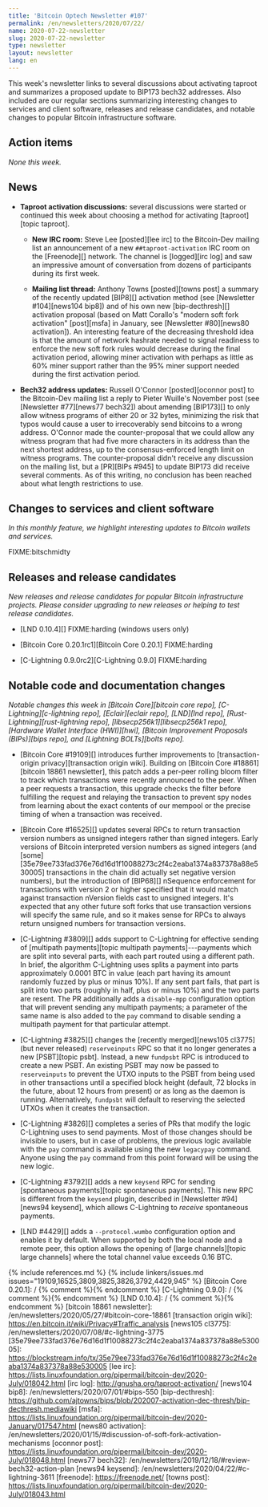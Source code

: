 ```yaml
---
title: 'Bitcoin Optech Newsletter #107'
permalink: /en/newsletters/2020/07/22/
name: 2020-07-22-newsletter
slug: 2020-07-22-newsletter
type: newsletter
layout: newsletter
lang: en
---
```

This week's newsletter links to several discussions about activating
taproot and summarizes a proposed update to BIP173 bech32 addresses.
Also included are our regular sections summarizing interesting changes to
services and client software, releases and release candidates, and notable
changes to popular Bitcoin infrastructure software.

## Action items

*None this week.*

## News

- **Taproot activation discussions:** several discussions were started
  or continued this week about choosing a method for activating
  [taproot][topic taproot].

    - **New IRC room:** Steve Lee [posted][lee irc] to the Bitcoin-Dev
      mailing list an announcement of a new `##taproot-activation` IRC
      room on the [Freenode][] network.  The channel is [logged][irc
      log] and saw an impressive amount of conversation from dozens of
      participants during its first week.

    - **Mailing list thread:** Anthony Towns [posted][towns post] a summary of
      the recently updated [BIP8][] activation method (see [Newsletter
      #104][news104 bip8]) and of his own new [bip-decthresh][]
      activation proposal (based on Matt Corallo's "modern soft fork
      activation" [post][msfa] in January, see [Newsletter #80][news80
      activation]).  An interesting feature of the decreasing threshold
      idea is that the amount of network hashrate needed to signal
      readiness to enforce the new soft fork rules would decrease during
      the final activation period, allowing miner activation with
      perhaps as little as 60% miner support rather than the 95% miner
      support needed during the first activation period.

- **Bech32 address updates:** Russell O'Connor [posted][oconnor post] to
  the Bitcoin-Dev mailing list a reply to Pieter Wuille's November post
  (see [Newsletter #77][news77 bech32]) about amending [BIP173][] to only
  allow witness programs of either 20 or 32 bytes, minimizing the risk
  that typos would cause a user to irrecoverably send bitcoins to a
  wrong address.  O'Connor made the counter-proposal that we could allow
  any witness program that had five more characters in its address than
  the next shortest address, up to the consensus-enforced length limit
  on witness programs.  The counter-proposal didn't receive any
  discussion on the mailing list, but a [PR][BIPs #945] to update BIP173
  did receive several comments.  As of this writing, no conclusion has
  been reached about what length restrictions to use.

## Changes to services and client software

*In this monthly feature, we highlight interesting updates to Bitcoin
wallets and services.*

FIXME:bitschmidty

## Releases and release candidates

*New releases and release candidates for popular Bitcoin infrastructure
projects.  Please consider upgrading to new releases or helping to test
release candidates.*

- [LND 0.10.4][] FIXME:harding (windows users only)

- [Bitcoin Core 0.20.1rc1][Bitcoin Core 0.20.1] FIXME:harding

- [C-Lightning 0.9.0rc2][C-Lightning 0.9.0] FIXME:harding


## Notable code and documentation changes

*Notable changes this week in [Bitcoin Core][bitcoin core repo],
[C-Lightning][c-lightning repo], [Eclair][eclair repo], [LND][lnd repo],
[Rust-Lightning][rust-lightning repo], [libsecp256k1][libsecp256k1 repo],
[Hardware Wallet Interface (HWI)][hwi], [Bitcoin Improvement Proposals
(BIPs)][bips repo], and [Lightning BOLTs][bolts repo].*

- [Bitcoin Core #19109][] introduces further improvements to
  [transaction-origin privacy][transaction origin wiki]. Building on
  [Bitcoin Core #18861][bitcoin 18861 newsletter], this patch adds a
  per-peer rolling bloom filter to track which transactions were recently
  announced to the peer. When a peer requests a transaction, this upgrade
  checks the filter before fulfilling the request and relaying the
  transaction to prevent spy nodes from learning about the exact contents
  of our mempool or the precise timing of when a transaction was received.

- [Bitcoin Core #16525][] updates several RPCs to return transaction
  version numbers as unsigned integers rather than signed integers.
  Early versions of Bitcoin interpreted version numbers as signed
  integers (and
  [some][35e79ee733fad376e76d16d1f10088273c2f4c2eaba1374a837378a88e530005]
  transactions in the chain did actually set negative version numbers),
  but the introduction of [BIP68][] nSequence enforcement for
  transactions with version 2 or higher specified that it would match
  against transaction nVersion fields cast to unsigned integers.  It's
  expected that any other future soft forks that use transaction
  versions will specify the same rule, and so it makes sense for RPCs to
  always return unsigned numbers for transaction versions.

- [C-Lightning #3809][] adds support to C-Lightning for effective
  sending of [multipath payments][topic multipath payments]---payments
  which are split into several parts, with each part routed using a
  different path.  In brief, the algorithm C-Lightning uses splits
  a payment into parts approximately 0.0001 BTC in value (each part having its
  amount randomly fuzzed by plus or minus 10%).  If any sent part fails,
  that part is split into two parts (roughly in half, plus or minus 10%)
  and the two parts are resent.  The PR additionally adds a
  `disable-mpp` configuration option that will prevent sending any
  multipath payments; a parameter of the same name is also added to the
  `pay` command to disable sending a multipath payment for that
  particular attempt.

- [C-Lightning #3825][] changes the [recently merged][news105 cl3775]
  (but never released) `reserveinputs` RPC so that it no longer
  generates a new [PSBT][topic psbt].  Instead, a new `fundpsbt` RPC is
  introduced to create a new PSBT.  An existing PSBT may now be passed
  to `reserveinputs` to prevent the UTXO inputs to the PSBT from being
  used in other transactions until a specified block height (default, 72
  blocks in the future, about 12 hours from present) or as long as the
  daemon is running.  Alternatively, `fundpsbt` will default to
  reserving the selected UTXOs when it creates the transaction.

- [C-Lightning #3826][] completes a series of PRs that modify the logic
  C-Lightning uses to send payments.  Most of those changes should be
  invisible to users, but in case of problems, the previous
  logic available with the `pay` command is available using the new
  `legacypay` command.  Anyone using the `pay` command from this point
  forward will be using the new logic.

- [C-Lightning #3792][] adds a new `keysend` RPC for sending
  [spontaneous payments][topic spontaneous payments].  This new RPC is different
  from the `keysend` plugin, described in [Newsletter #94][news94
  keysend], which allows C-Lightning to *receive* spontaneous payments.

- [LND #4429][] adds a `--protocol.wumbo` configuration option and
  enables it by default.  When supported by both the local node and a
  remote peer, this option allows the opening of [large channels][topic
  large channels] where the total channel value exceeds 0.16 BTC.

{% include references.md %}
{% include linkers/issues.md issues="19109,16525,3809,3825,3826,3792,4429,945" %}
[Bitcoin Core 0.20.1]: / {% comment %}<!--FIXME-->{% endcomment %}
[C-Lightning 0.9.0]: / {% comment %}<!--FIXME-->{% endcomment %}
[LND 0.10.4]: / {% comment %}<!--FIXME-->{% endcomment %}
[bitcoin 18861 newsletter]: /en/newsletters/2020/05/27/#bitcoin-core-18861
[transaction origin wiki]: https://en.bitcoin.it/wiki/Privacy#Traffic_analysis
[news105 cl3775]: /en/newsletters/2020/07/08/#c-lightning-3775
[35e79ee733fad376e76d16d1f10088273c2f4c2eaba1374a837378a88e530005]: https://blockstream.info/tx/35e79ee733fad376e76d16d1f10088273c2f4c2eaba1374a837378a88e530005
[lee irc]: https://lists.linuxfoundation.org/pipermail/bitcoin-dev/2020-July/018042.html
[irc log]: http://gnusha.org/taproot-activation/
[news104 bip8]: /en/newsletters/2020/07/01/#bips-550
[bip-decthresh]: https://github.com/ajtowns/bips/blob/202007-activation-dec-thresh/bip-decthresh.mediawiki
[msfa]: https://lists.linuxfoundation.org/pipermail/bitcoin-dev/2020-January/017547.html
[news80 activation]: /en/newsletters/2020/01/15/#discussion-of-soft-fork-activation-mechanisms
[oconnor post]: https://lists.linuxfoundation.org/pipermail/bitcoin-dev/2020-July/018048.html
[news77 bech32]: /en/newsletters/2019/12/18/#review-bech32-action-plan
[news94 keysend]: /en/newsletters/2020/04/22/#c-lightning-3611
[freenode]: https://freenode.net/
[towns post]: https://lists.linuxfoundation.org/pipermail/bitcoin-dev/2020-July/018043.html
